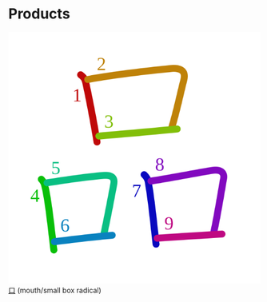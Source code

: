 # Products
![54c1](../kanji-colorize/54c1.svg)
[口](../../Vocabulary/口.md) (mouth/small box radical) 